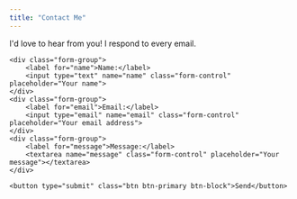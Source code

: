 ```yaml
---
title: "Contact Me"
---
```


I'd love to hear from you! I respond to every email.

<form class="form-horizontal" action="http://getsimpleform.com/messages?form_api_token=640341287f9a8c1f123b611d639c2c2a" method="post">
    <input type='hidden' name='redirect_to' value='http://www.derekconjar.com/thanks-for-contacting/'>

    <div class="form-group">
        <label for="name">Name:</label>
        <input type="text" name="name" class="form-control" placeholder="Your name">
    </div>
    <div class="form-group">
        <label for="email">Email:</label>
        <input type="email" name="email" class="form-control" placeholder="Your email address">  
    </div>
    <div class="form-group">
        <label for="message">Message:</label> 
        <textarea name="message" class="form-control" placeholder="Your message"></textarea>
    </div>

    <button type="submit" class="btn btn-primary btn-block">Send</button>

</form>